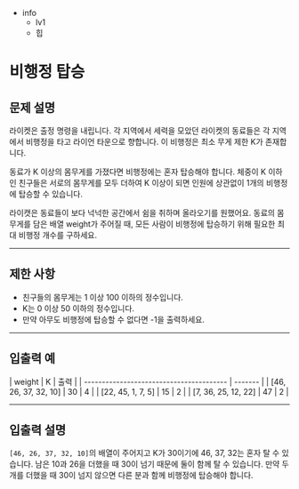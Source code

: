- info
    - lv1
    - 힙

# 비행정 탑승

## 문제 설명

라이켓은 출정 명령을 내립니다. 각 지역에서 세력을 모았던 라이켓의 동료들은 각 지역에서 비행정을 타고 라이언 타운으로 향합니다. 이 비행정은 최소 무게 제한 K가 존재합니다.

동료가 K 이상의 몸무게를 가졌다면 비행정에는 혼자 탑승해야 합니다. 체중이 K 이하인 친구들은 서로의 몸무게를 모두 더하여 K 이상이 되면 인원에 상관없이 1개의 비행정에 탑승할 수 있습니다.

라이캣은 동료들이 보다 넉넉한 공간에서 쉼을 취하며 올라오기를 원했어요. 동료의 몸무게를 담은 배열 weight가 주어질 때, 모든 사람이 비행정에 탑승하기 위해 필요한 최대 비행정 개수를 구하세요.

---

## 제한 사항

- 친구들의 몸무게는 1 이상 100 이하의 정수입니다.
- K는 0 이상 50 이하의 정수입니다.
- 만약 아무도 비행정에 탑승할 수 없다면 -1을 출력하세요.

---

## 입출력 예

| weight                                  | K | 출력 |
| ---------------------------------------- | ------- |
| [46, 26, 37, 32, 10] | 30 | 4 |
| [22, 45, 1, 7, 5] | 15 | 2 |
| [7, 36, 25, 12, 22] | 47 | 2 |

---

## 입출력 설명

`[46, 26, 37, 32, 10]`의 배열이 주어지고 K가 30이기에 46, 37, 32는 혼자 탈 수 있습니다. 남은 10과 26을 더했을 때 30이 넘기 때문에 둘이 함께 탈 수 있습니다. 만약 두개를 더했을 때 30이 넘지 않으면 다른 분과 함께 비행정에 탑승해야 합니다.